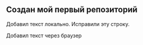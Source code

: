 ## Создан мой первый репозиторий

Добавил текст локально. Исправили эту строку.

Добавил текст через браузер
